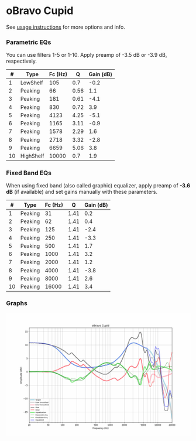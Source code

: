 # oBravo Cupid
See [usage instructions](https://github.com/jaakkopasanen/AutoEq#usage) for more options and info.

### Parametric EQs
You can use filters 1-5 or 1-10. Apply preamp of -3.5 dB or -3.9 dB, respectively.

|   # | Type      |   Fc (Hz) |    Q |   Gain (dB) |
|-----|-----------|-----------|------|-------------|
|   1 | LowShelf  |       105 | 0.7  |        -0.2 |
|   2 | Peaking   |        66 | 0.56 |         1.1 |
|   3 | Peaking   |       181 | 0.61 |        -4.1 |
|   4 | Peaking   |       830 | 0.72 |         3.9 |
|   5 | Peaking   |      4123 | 4.25 |        -5.1 |
|   6 | Peaking   |      1165 | 3.11 |        -0.9 |
|   7 | Peaking   |      1578 | 2.29 |         1.6 |
|   8 | Peaking   |      2718 | 3.32 |        -2.8 |
|   9 | Peaking   |      6659 | 5.06 |         3.8 |
|  10 | HighShelf |     10000 | 0.7  |         1.9 |

### Fixed Band EQs
When using fixed band (also called graphic) equalizer, apply preamp of **-3.6 dB** (if available) and set gains manually with these parameters.

|   # | Type    |   Fc (Hz) |    Q |   Gain (dB) |
|-----|---------|-----------|------|-------------|
|   1 | Peaking |        31 | 1.41 |         0.2 |
|   2 | Peaking |        62 | 1.41 |         0.4 |
|   3 | Peaking |       125 | 1.41 |        -2.4 |
|   4 | Peaking |       250 | 1.41 |        -3.3 |
|   5 | Peaking |       500 | 1.41 |         1.7 |
|   6 | Peaking |      1000 | 1.41 |         3.2 |
|   7 | Peaking |      2000 | 1.41 |         1.2 |
|   8 | Peaking |      4000 | 1.41 |        -3.8 |
|   9 | Peaking |      8000 | 1.41 |         2.6 |
|  10 | Peaking |     16000 | 1.41 |         3.4 |

### Graphs
![](./oBravo%20Cupid.png)
